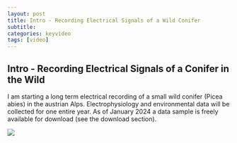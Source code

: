```yaml
---
layout: post
title: Intro - Recording Electrical Signals of a Wild Conifer
subtitle: 
categories: keyvideo
tags: [video]
---
```


## Intro - Recording Electrical Signals of a Conifer in the Wild 
I am starting a long term electrical recording of a small wild conifer (Picea abies) in the austrian Alps. Electrophysiology and environmental data will be collected for one entire year. As of January 2024 a data sample is freely available for download (see the download section).

![](//www.youtube.com/watch?v=drlYvZ8YCZE)
